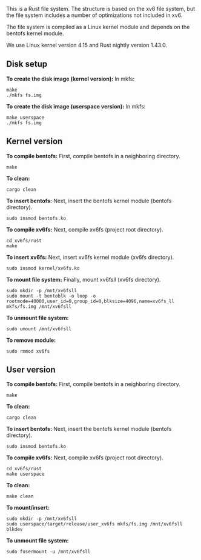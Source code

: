 This is a Rust file system. The structure is based on the xv6 file system,
but the file system includes a number of optimizations not included in xv6.

The file system is compiled as a Linux kernel module and depends on the
bentofs kernel module.

We use Linux kernel version 4.15 and Rust nightly version 1.43.0.

## Disk setup
**To create the disk image (kernel version):**
In mkfs:
```
make
./mkfs fs.img
```

**To create the disk image (userspace version):**
In mkfs:
```
make userspace
./mkfs fs.img
```

## Kernel version
**To compile bentofs:**
First, compile bentofs in a neighboring directory.
```
make
```

**To clean:**
```
cargo clean
```

**To insert bentofs:**
Next, insert the bentofs kernel module (bentofs directory).
```
sudo insmod bentofs.ko
```

**To compile xv6fs:**
Next, compile xv6fs (project root directory).
```
cd xv6fs/rust
make
```

**To insert xv6fs:**
Next, insert xv6fs kernel module (xv6fs directory).
```
sudo insmod kernel/xv6fs.ko
```

**To mount file system:**
Finally, mount xv6fsll (xv6fs directory).
```
sudo mkdir -p /mnt/xv6fsll
sudo mount -t bentoblk -o loop -o rootmode=40000,user_id=0,group_id=0,blksize=4096,name=xv6fs_ll mkfs/fs.img /mnt/xv6fsll
```

**To unmount file system:**
```
sudo umount /mnt/xv6fsll
```

**To remove module:**
```
sudo rmmod xv6fs
```

## User version
**To compile bentofs:**
First, compile bentofs in a neighboring directory.
```
make
```

**To clean:**
```
cargo clean
```

**To insert bentofs:**
Next, insert the bentofs kernel module (bentofs directory).
```
sudo insmod bentofs.ko
```

**To compile xv6fs:**
Next, compile xv6fs (project root directory).
```
cd xv6fs/rust
make userspace
```

**To clean:**
```
make clean
```

**To mount/insert:**
```
sudo mkdir -p /mnt/xv6fsll
sudo userspace/target/release/user_xv6fs mkfs/fs.img /mnt/xv6fsll blkdev
```

**To unmount file system:**
```
sudo fusermount -u /mnt/xv6fsll
```
